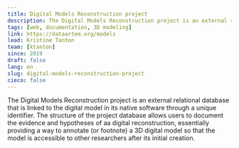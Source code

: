 ```yaml
---
title: Digital Models Reconstruction project
description: The Digital Models Reconstruction project is an external relational  database, which links 3D reconstruction model
tags: [web, documentation, 3D modeling]
link: https://dataartem.org/models
lead: Kristine Tanton
team: [ktanton]
since: 2019
draft: false
lang: en
slug: digital-models-reconstruction-project
cieco: false
---
```


<!-- ajouter bonnes dates, author/project lead? -->

The Digital Models Reconstruction project is an external relational database that is linked to the digital model in its native software through a unique identifier. The structure of the project database allows users to document the evidence and hypotheses of aa digital reconstruction, essentially providing a way to annotate (or footnote) a 3D digital model so that the model is accessible to other researchers after its initial creation.
